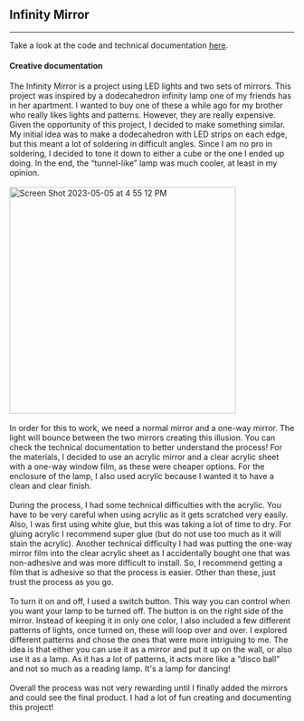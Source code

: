 ## Infinity Mirror
---
Take a look at the code and technical documentation <a href="https://github.com/AndreaBus99/CES-technical-documentation/tree/main/Infinity%20Lamp">here</a>.

#### Creative documentation

The Infinity Mirror is a project using LED lights and two sets of mirrors. This project was inspired by a dodecahedron infinity lamp one of my friends has in her apartment. I wanted to buy one of these a while ago for my brother who really likes lights and patterns. However, they are really expensive. Given the opportunity of this project, I decided to make something similar. My initial idea was to make a dodecahedron with LED strips on each edge, but this meant a lot of soldering in difficult angles. Since I am no pro in soldering, I decided to tone it down to either a cube or the one I ended up doing. In the end, the “tunnel-like” lamp was much cooler, at least in my opinion. 
<br>
<br>
<img width="400" alt="Screen Shot 2023-05-05 at 4 55 12 PM" src="https://user-images.githubusercontent.com/80929001/236567122-aa267a12-b068-4c0b-8afe-372e8ad7e12a.png">
<br>
<br>
In order for this to work, we need a normal mirror and a one-way mirror. The light will bounce between the two mirrors creating this illusion. You can check the technical documentation to better understand the process! For the materials, I decided to use an acrylic mirror and a clear acrylic sheet with a one-way window film, as these were cheaper options. For the enclosure of the lamp, I also used acrylic because I wanted it to have a clean and clear finish. 
<br>
<br>
During the process, I had some technical difficulties with the acrylic. You have to be very careful when using acrylic as it gets scratched very easily. Also, I was first using white glue, but this was taking a lot of time to dry. For gluing acrylic I recommend super glue (but do not use too much as it will stain the acrylic). Another technical difficulty I had was putting the one-way mirror film into the clear acrylic sheet as I accidentally bought one that was non-adhesive and was more difficult to install. So, I recommend getting a film that is adhesive so that the process is easier. Other than these, just trust the process as you go. 
<br>
<br>
To turn it on and off, I used a switch button. This way you can control when you want your lamp to be turned off. The button is on the right side of the mirror. Instead of keeping it in only one color, I also included a few different patterns of lights, once turned on, these will loop over and over. I explored different patterns and chose the ones that were more intriguing to me. The idea is that either you can use it as a mirror and put it up on the wall, or also use it as a lamp. As it has a lot of patterns, it acts more like a “disco ball” and not so much as a reading lamp. It's a lamp for dancing!
<br>
<br>
Overall the process was not very rewarding until I finally added the mirrors and could see the final product. I had a lot of fun creating and documenting this project! 





